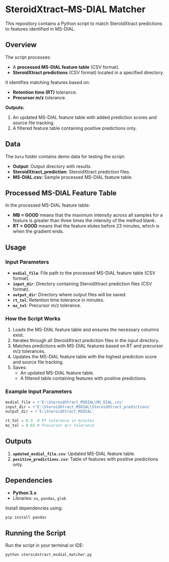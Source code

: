 # SteroidXtract&ndash;MS-DIAL Matcher

This repository contains a Python script to match SteroidXtract predictions to features identified in MS-DIAL.

## Overview
The script processes:
- A **processed MS-DIAL feature table** (CSV format).
- **SteroidXtract predictions** (CSV format) located in a specified directory.

It identifies matching features based on:
- **Retention time (RT)** tolerance.
- **Precursor m/z** tolerance.

**Outputs:**
1. An updated MS-DIAL feature table with added prediction scores and source file tracking.
2. A filtered feature table containing positive predictions only.

## Data

The `Data` folder contains demo data for testing the script:
- **Output**: Output directory with results.
- **SteroidXtract_prediction**: SteroidXtract prediction files.
- **MS-DIAL.csv**: Sample processed MS-DIAL feature table.

## Processed MS-DIAL Feature Table
In the processed MS-DIAL feature table:
- **MB = GOOD** means that the maximum intensity across all samples for a feature is greater than three times the intensity of the method blank.
- **RT = GOOD** means that the feature elutes before 23 minutes, which is when the gradient ends.

## Usage
### Input Parameters
- **`msdial_file`**: File path to the processed MS-DIAL feature table (CSV format).
- **`input_dir`**: Directory containing SteroidXtract prediction files (CSV format).
- **`output_dir`**: Directory where output files will be saved.
- **`rt_tol`**: Retention time tolerance in minutes.
- **`mz_tol`**: Precursor m/z tolerance.

### How the Script Works
1. Loads the MS-DIAL feature table and ensures the necessary columns exist.
2. Iterates through all SteroidXtract prediction files in the input directory.
3. Matches predictions with MS-DIAL features based on RT and precursor m/z tolerances.
4. Updates the MS-DIAL feature table with the highest prediction score and source file tracking.
5. Saves:
   - An updated MS-DIAL feature table.
   - A filtered table containing features with positive predictions.

### Example Input Parameters
```python
msdial_file = r'E:\SteroidXtract_MSDIAL\MS_DIAL.csv'
input_dir = r'E:\SteroidXtract_MSDIAL\SteroidXtract_predictions'
output_dir = r'E:\SteroidXtract_MSDIAL'

rt_tol = 0.3  # RT tolerance in minutes
mz_tol = 0.01 # Precursor m/z tolerance
```

## Outputs
1. **`updated_msdial_file.csv`**: Updated MS-DIAL feature table.
2. **`positive_predictions.csv`**: Table of features with positive predictions only.

## Dependencies
- **Python 3.x**
- Libraries: `os`, `pandas`, `glob`

Install dependencies using:
```bash
pip install pandas
```

## Running the Script
Run the script in your terminal or IDE:
```bash
python steroidxtract_msdial_matcher.py
```
